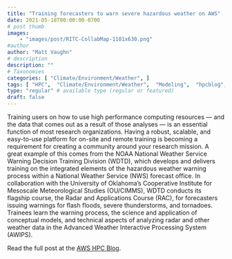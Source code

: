```yaml
---
title: "Training forecasters to warn severe hazardous weather on AWS"
date: 2021-05-18T00:00:00-0700
# post thumb
images:
    - "images/post/RITC-CollabMap-1101x630.png"
#author
author: "Matt Vaughn"
# description
description: ""
# Taxonomies
categories: [ "Climate/Environment/Weather", ]
tags: [ "HPC",  "Climate/Environment/Weather",  "Modeling",  "hpcblog", ]
type: "regular" # available type (regular or featured)
draft: false
---
```


Training users on how to use high performance computing resources — and the data that comes out as a result of those analyses — is an essential function of most research organizations. Having a robust, scalable, and easy-to-use platform for on-site and remote training is becoming a requirement for creating a community around your research mission. A great example of this comes from the NOAA National Weather Service Warning Decision Training Division (WDTD), which develops and delivers training on the integrated elements of the hazardous weather warning process within a National Weather Service (NWS) forecast office. In collaboration with the University of Oklahoma’s Cooperative Institute for Mesoscale Meteorological Studies (OU/CIMMS), WDTD conducts its flagship course, the Radar and Applications Course (RAC), for forecasters issuing warnings for flash floods, severe thunderstorms, and tornadoes. Trainees learn the warning process, the science and application of conceptual models, and technical aspects of analyzing radar and other weather data in the Advanced Weather Interactive Processing System (AWIPS). 

Read the full post at the [AWS HPC Blog](https://aws.amazon.com/blogs/hpc/training-forecasters-to-warn-severe-hazardous-weather-on-aws/).

